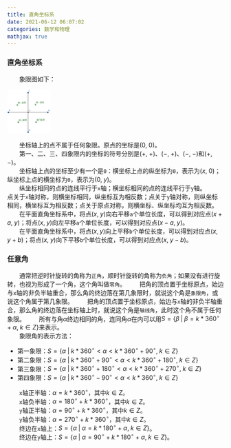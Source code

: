 ```yaml
---
title: 直角坐标系
date: 2021-06-12 06:07:02
categories: 数学和物理
mathjax: true
---
```

### 直角坐标系

&emsp;&emsp;象限图如下：<!--more-->

<img src="./直角坐标系/象限图.png" width=20%>

&emsp;&emsp;坐标轴上的点不属于任何象限。原点的坐标是$(0, \; 0)$。<br>
&emsp;&emsp;第一、二、三、四象限内的坐标的符号分别是$(+, \; +)$、$(-, \; +)$、$(-, \; -)$和$(+, \; -)$。<br>
&emsp;&emsp;坐标轴上点的坐标至少有一个是`0`：横坐标上点的纵坐标为`0`，表示为$(x, \; 0)$；纵坐标上点的横坐标为`0`，表示为$(0, \; y)$。<br>
&emsp;&emsp;纵坐标相同的点的连线平行于`x`轴；横坐标相同的点的连线平行于`y`轴。
&emsp;&emsp;点关于`x`轴对称，则横坐标相同，纵坐标互为相反数；点关于`y`轴对称，则纵坐标相同，横坐标互为相反数；点关于原点对称，则横坐标、纵坐标均互为相反数。
&emsp;&emsp;在平面直角坐标系中，将点$(x, \; y)$向右平移`a`个单位长度，可以得到对应点$(x + a, \; y)$；将点$(x, \; y)$向左平移`a`个单位长度，可以得到对应点$(x - a, \; y)$。<br>
&emsp;&emsp;在平面直角坐标系中，将点$(x, y)$向上平移`b`个单位长度，可以得到对应点$(x, \; y + b)$；将点$(x, \; y)$向下平移`b`个单位长度，可以得到对应点$(x, \; y - b)$。

### 任意角

&emsp;&emsp;通常把逆时针旋转的角称为`正角`，顺时针旋转的角称为`负角`；如果没有进行旋转，也视为形成了一个角，这个角叫做`零角`。
&emsp;&emsp;把角的顶点置于坐标原点，始边与`x`轴的非负半轴重合，那么角的终边落在第几象限时，就说这个角是`象限角`，或说这个角属于第几象限。
&emsp;&emsp;把角的顶点置于坐标原点，始边与`x`轴的非负半轴重合，那么角的终边落在坐标轴上时，就说这个角是`轴线角`，此时这个角不属于任何象限。
&emsp;&emsp;所有与角$\alpha$终边相同的角，连同角$\alpha$在内可以用$S = \{\beta \; | \; \beta = k \ast 360^{\circ} + \alpha, \; k \in Z\}$来表示。<br>
&emsp;&emsp;象限角的表示方法：

- 第一象限：$S = \{\alpha \; | \; k \ast 360^{\circ} < \alpha < k \ast 360^{\circ} + 90^{\circ}, \; k \in Z\}$
- 第二象限：$S = \{\alpha \; | \; k \ast 360^{\circ} + 90^{\circ} < \alpha < k \ast 360^{\circ} + 180^{\circ}, \; k \in Z\}$
- 第三象限：$S = \{\alpha \; | \; k \ast 360^{\circ} + 180^{\circ} < \alpha < k \ast 360^{\circ} + 270^{\circ}, \; k \in Z\}$
- 第四象限：$S = \{\alpha \; | \; k \ast 360^{\circ} - 90^{\circ} < \alpha < k \ast 360^{\circ}, \; k \in Z\}$

&emsp;&emsp;`x`轴正半轴：$\alpha = k \ast 360^{\circ}$，其中$k \in Z$。<br>
&emsp;&emsp;`x`轴负半轴：$\alpha = 180^{\circ} + k \ast 360^{\circ}$，其中$k \in Z$。<br>
&emsp;&emsp;`y`轴正半轴：$\alpha = 90^{\circ} + k \ast 360^{\circ}$，其中$k \in Z$。<br>
&emsp;&emsp;`y`轴负半轴：$\alpha = 270^{\circ} + k \ast 360^{\circ}$，其中$k \in Z$。<br>
&emsp;&emsp;终边在`x`轴上：$S = \{\alpha \; | \; \alpha = k \ast 180^{\circ} + \alpha, \; k \in Z\}$。<br>
&emsp;&emsp;终边在`y`轴上：$S = \{\alpha \; | \; \alpha = 90^{\circ} + k \ast 180^{\circ} + \alpha, \; k \in Z\}$。